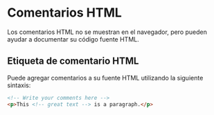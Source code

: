 # Comentarios HTML

Los comentarios HTML no se muestran en el navegador, pero pueden ayudar a documentar su código fuente HTML.

## Etiqueta de comentario HTML
Puede agregar comentarios a su fuente HTML utilizando la siguiente sintaxis:
```html
<!-- Write your comments here -->
<p>This <!-- great text --> is a paragraph.</p>
```